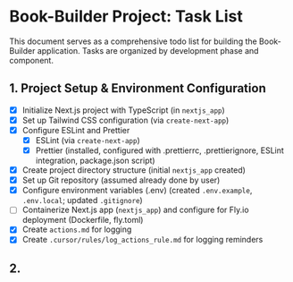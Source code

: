 # Book-Builder Project: Task List

This document serves as a comprehensive todo list for building the Book-Builder application. Tasks are organized by development phase and component.

## 1. Project Setup & Environment Configuration

- [x] Initialize Next.js project with TypeScript (in `nextjs_app`)
- [x] Set up Tailwind CSS configuration (via `create-next-app`)
- [x] Configure ESLint and Prettier
  - [x] ESLint (via `create-next-app`)
  - [x] Prettier (installed, configured with .prettierrc, .prettierignore, ESLint integration, package.json script)
- [x] Create project directory structure (initial `nextjs_app` created)
- [x] Set up Git repository (assumed already done by user)
- [x] Configure environment variables (.env) (created `.env.example`, `.env.local`; updated `.gitignore`)
- [ ] Containerize Next.js app (`nextjs_app`) and configure for Fly.io deployment (Dockerfile, fly.toml)
- [x] Create `actions.md` for logging
- [x] Create `.cursor/rules/log_actions_rule.md` for logging reminders

## 2.   